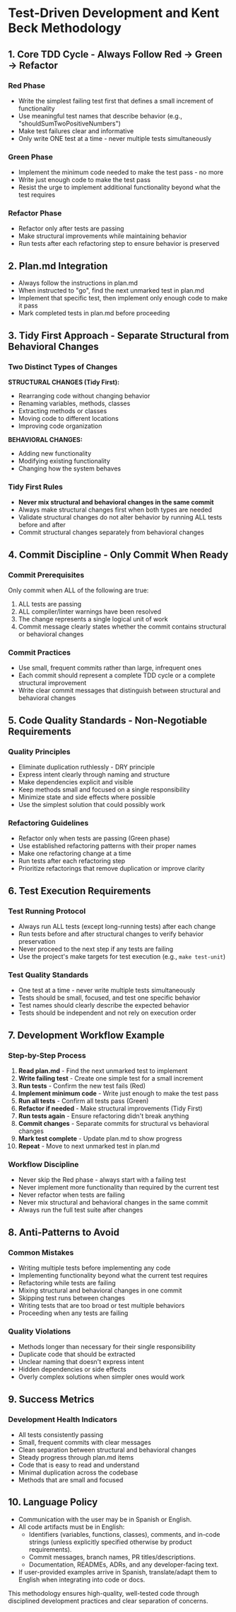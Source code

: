 # Test-Driven Development and Kent Beck Methodology

## 1. Core TDD Cycle - Always Follow Red → Green → Refactor

### Red Phase
- Write the simplest failing test first that defines a small increment of functionality
- Use meaningful test names that describe behavior (e.g., "shouldSumTwoPositiveNumbers")
- Make test failures clear and informative
- Only write ONE test at a time - never multiple tests simultaneously

### Green Phase  
- Implement the minimum code needed to make the test pass - no more
- Write just enough code to make the test pass
- Resist the urge to implement additional functionality beyond what the test requires

### Refactor Phase
- Refactor only after tests are passing
- Make structural improvements while maintaining behavior
- Run tests after each refactoring step to ensure behavior is preserved

## 2. Plan.md Integration

- Always follow the instructions in plan.md
- When instructed to "go", find the next unmarked test in plan.md
- Implement that specific test, then implement only enough code to make it pass
- Mark completed tests in plan.md before proceeding

## 3. Tidy First Approach - Separate Structural from Behavioral Changes

### Two Distinct Types of Changes

**STRUCTURAL CHANGES (Tidy First):**
- Rearranging code without changing behavior
- Renaming variables, methods, classes
- Extracting methods or classes
- Moving code to different locations
- Improving code organization

**BEHAVIORAL CHANGES:**
- Adding new functionality
- Modifying existing functionality
- Changing how the system behaves

### Tidy First Rules
- **Never mix structural and behavioral changes in the same commit**
- Always make structural changes first when both types are needed
- Validate structural changes do not alter behavior by running ALL tests before and after
- Commit structural changes separately from behavioral changes

## 4. Commit Discipline - Only Commit When Ready

### Commit Prerequisites
Only commit when ALL of the following are true:
1. ALL tests are passing
2. ALL compiler/linter warnings have been resolved  
3. The change represents a single logical unit of work
4. Commit message clearly states whether the commit contains structural or behavioral changes

### Commit Practices
- Use small, frequent commits rather than large, infrequent ones
- Each commit should represent a complete TDD cycle or a complete structural improvement
- Write clear commit messages that distinguish between structural and behavioral changes

## 5. Code Quality Standards - Non-Negotiable Requirements

### Quality Principles
- Eliminate duplication ruthlessly - DRY principle
- Express intent clearly through naming and structure
- Make dependencies explicit and visible
- Keep methods small and focused on a single responsibility
- Minimize state and side effects where possible
- Use the simplest solution that could possibly work

### Refactoring Guidelines
- Refactor only when tests are passing (Green phase)
- Use established refactoring patterns with their proper names
- Make one refactoring change at a time
- Run tests after each refactoring step
- Prioritize refactorings that remove duplication or improve clarity

## 6. Test Execution Requirements

### Test Running Protocol
- Always run ALL tests (except long-running tests) after each change
- Run tests before and after structural changes to verify behavior preservation
- Never proceed to the next step if any tests are failing
- Use the project's make targets for test execution (e.g., `make test-unit`)

### Test Quality Standards
- One test at a time - never write multiple tests simultaneously
- Tests should be small, focused, and test one specific behavior
- Test names should clearly describe the expected behavior
- Tests should be independent and not rely on execution order

## 7. Development Workflow Example

### Step-by-Step Process
1. **Read plan.md** - Find the next unmarked test to implement
2. **Write failing test** - Create one simple test for a small increment
3. **Run tests** - Confirm the new test fails (Red)
4. **Implement minimum code** - Write just enough to make the test pass
5. **Run all tests** - Confirm all tests pass (Green)
6. **Refactor if needed** - Make structural improvements (Tidy First)
7. **Run tests again** - Ensure refactoring didn't break anything
8. **Commit changes** - Separate commits for structural vs behavioral changes
9. **Mark test complete** - Update plan.md to show progress
10. **Repeat** - Move to next unmarked test in plan.md

### Workflow Discipline
- Never skip the Red phase - always start with a failing test
- Never implement more functionality than required by the current test
- Never refactor when tests are failing
- Never mix structural and behavioral changes in the same commit
- Always run the full test suite after changes

## 8. Anti-Patterns to Avoid

### Common Mistakes
- Writing multiple tests before implementing any code
- Implementing functionality beyond what the current test requires
- Refactoring while tests are failing
- Mixing structural and behavioral changes in one commit
- Skipping test runs between changes
- Writing tests that are too broad or test multiple behaviors
- Proceeding when any tests are failing

### Quality Violations
- Methods longer than necessary for their single responsibility
- Duplicate code that should be extracted
- Unclear naming that doesn't express intent
- Hidden dependencies or side effects
- Overly complex solutions when simpler ones would work

## 9. Success Metrics

### Development Health Indicators
- All tests consistently passing
- Small, frequent commits with clear messages
- Clean separation between structural and behavioral changes
- Steady progress through plan.md items
- Code that is easy to read and understand
- Minimal duplication across the codebase
- Methods that are small and focused

## 10. Language Policy

- Communication with the user may be in Spanish or English.
- All code artifacts must be in English:
  - Identifiers (variables, functions, classes), comments, and in-code strings (unless explicitly specified otherwise by product requirements).
  - Commit messages, branch names, PR titles/descriptions.
  - Documentation, READMEs, ADRs, and any developer-facing text.
- If user-provided examples arrive in Spanish, translate/adapt them to English when integrating into code or docs.

This methodology ensures high-quality, well-tested code through disciplined development practices and clear separation of concerns.